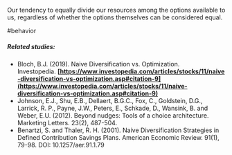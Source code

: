 Our tendency to equally divide our resources among the options available to us, regardless of whether the options themselves can be considered equal.

#behavior 

##### Related studies: 

- Bloch, B.J. (2019). Naive Diversification vs. Optimization. Investopedia. **[https://www.investopedia.com/articles/stocks/11/naive-diversification-vs-optimization.asp#citation-9](https://www.investopedia.com/articles/stocks/11/naive-diversification-vs-optimization.asp#citation-9)**
- Johnson, E.J., Shu, E.B., Dellaert, B.G.C., Fox, C., Goldstein, D.G., Larrick, R. P., Payne, J.W., Peters, E., Schkade, D., Wansink, B. and Weber, E.U. (2012). Beyond nudges: Tools of a choice architecture. Marketing Letters. 23(2), 487-504.
- Benartzi, S. and Thaler, R. H. (2001). Naive Diversification Strategies in Defined Contribution Savings Plans. American Economic Review. 91(1), 79-98. DOI: 10.1257/aer.91.1.79
